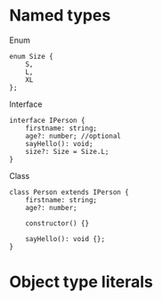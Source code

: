 # Named types

Enum
```
enum Size {
    S,
    L,
    XL
};
```

Interface
```
interface IPerson {
    firstname: string;
    age?: number; //optional
    sayHello(): void;
    size?: Size = Size.L;
}
```

Class
```
class Person extends IPerson {
    firstname: string;
    age?: number;

    constructor() {}

    sayHello(): void {};
}
```

# Object type literals
